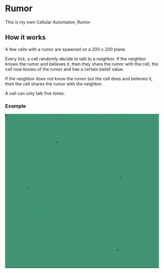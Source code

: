 # Rumor

This is my own Cellular Automaton, Rumor

## How it works

A few cells with a rumor are spawned on a 200 x 200 plane. 

Every tick, a cell randomly decide to talk to a neighbor. If the neighbor knows the rumor and believes it, then they share the rumor with the cell, the cell now knows of the rumor and has a certain belief value.

If the neighbor does not know the rumor but the cell does and believes it, then the cell shares the rumor with the neighbor. 

A cell can only talk five times.

### Example
![](sample_run.gif)
